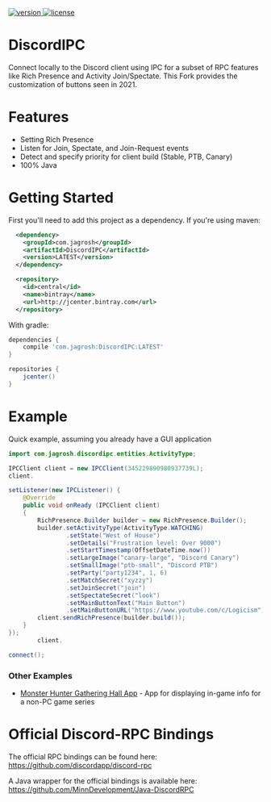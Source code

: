 [version]: https://api.bintray.com/packages/jagrosh/maven/DiscordIPC/images/download.svg
[download]: https://bintray.com/jagrosh/maven/DiscordIPC/_latestVersion
[license]: https://img.shields.io/badge/License-Apache%202.0-lightgrey.svg

[ ![version][] ][download]
[ ![license][] ](https://github.com/jagrosh/DiscordIPC/tree/master/LICENSE)

# DiscordIPC

Connect locally to the Discord client using IPC for a subset of RPC features like Rich Presence and Activity Join/Spectate.
This Fork provides the customization of buttons seen in 2021.


# Features

- Setting Rich Presence
- Listen for Join, Spectate, and Join-Request events
- Detect and specify priority for client build (Stable, PTB, Canary)
- 100% Java


# Getting Started

First you'll need to add this project as a dependency. If you're using maven:
```xml
  <dependency>
    <groupId>com.jagrosh</groupId>
    <artifactId>DiscordIPC</artifactId>
    <version>LATEST</version>
  </dependency>
```
```xml
  <repository>
    <id>central</id>
    <name>bintray</name>
    <url>http://jcenter.bintray.com</url>
  </repository>
```
With gradle:
```groovy
dependencies {
    compile 'com.jagrosh:DiscordIPC:LATEST'
}

repositories {
    jcenter()
}
```

# Example

Quick example, assuming you already have a GUI application

```java
import com.jagrosh.discordipc.entities.ActivityType;

IPCClient client = new IPCClient(345229890980937739L);
client.

setListener(new IPCListener() {
    @Override
    public void onReady (IPCClient client)
    {
        RichPresence.Builder builder = new RichPresence.Builder();
        builder.setActivityType(ActivityType.WATCHING)
                .setState("West of House")
                .setDetails("Frustration level: Over 9000")
                .setStartTimestamp(OffsetDateTime.now())
                .setLargeImage("canary-large", "Discord Canary")
                .setSmallImage("ptb-small", "Discord PTB")
                .setParty("party1234", 1, 6)
                .setMatchSecret("xyzzy")
                .setJoinSecret("join")
                .setSpectateSecret("look")
                .setMainButtonText("Main Button")
                .setMainButtonURL("https://www.youtube.com/c/Logicism");
        client.sendRichPresence(builder.build());
    }
});
        client.

connect();
```

### Other Examples
* [Monster Hunter Gathering Hall App](https://github.com/MHGatheringHall/App) - App for displaying in-game info for a non-PC game series


# Official Discord-RPC Bindings

The official RPC bindings can be found here: https://github.com/discordapp/discord-rpc

A Java wrapper for the official bindings is available here: https://github.com/MinnDevelopment/Java-DiscordRPC
